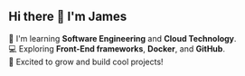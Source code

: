 ## Hi there 👋 I'm James



🌱 I'm learning **Software Engineering** and **Cloud Technology**.  
💻 Exploring **Front-End frameworks**, **Docker**, and **GitHub**.  
🚀 Excited to grow and build cool projects!  
